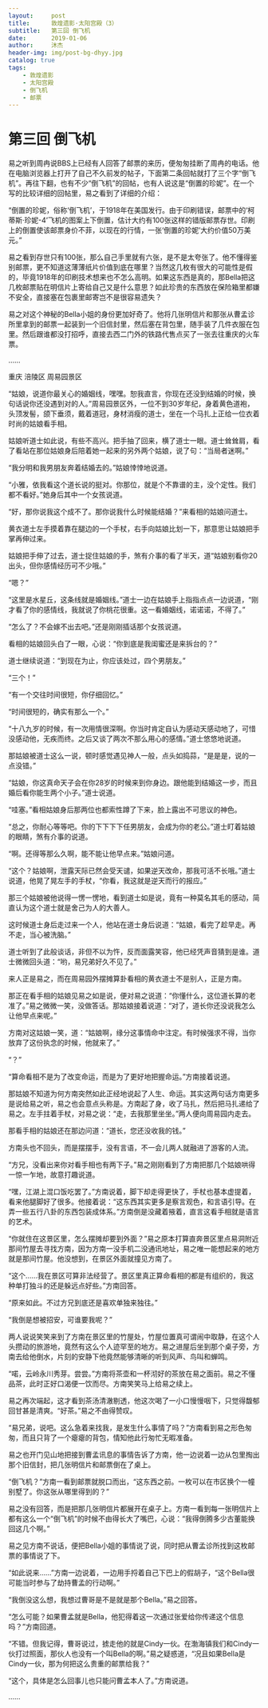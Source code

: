 ```yaml
---
layout:     post
title:      敦煌遗影·太阳宫殿（3）
subtitle:   第三回 倒飞机
date:       2019-01-06
author:     沐杰
header-img: img/post-bg-dhyy.jpg
catalog: true
tags:
    - 敦煌遗影
    - 太阳宫殿
    - 倒飞机
    - 邮票
---
```

# 第三回 倒飞机

易之听到周冉说BBS上已经有人回答了邮票的来历，便匆匆挂断了周冉的电话。他在电脑浏览器上打开了自己不久前发的帖子，下面第二条回帖就打了三个字“倒飞机”。再往下翻，也有不少“倒飞机”的回帖，也有人说这是“倒置的珍妮”。在一个写的比较详细的回帖里，易之看到了详细的介绍：

“倒置的珍妮，俗称‘倒飞机’，于1918年在美国发行。由于印刷错误，邮票中的‘柯蒂斯·珍妮-4’飞机的图案上下倒置，估计大约有100张这样的错版邮票存世。印刷上的倒置使该邮票身价不菲，以现在的行情，一张‘倒置的珍妮’大约价值50万美元。”

易之看到存世只有100张，那么自己手里就有六张，是不是太夸张了。他不懂得鉴别邮票，更不知道这薄薄纸片价值到底在哪里？当然这几枚有很大的可能性是假的，毕竟1918年的印刷技术想来也不怎么高明。如果这东西是真的，那Bella把这几枚邮票贴在明信片上寄给自己又是什么意思？如此珍贵的东西放在保险箱里都嫌不安全，直接塞在包裹里邮寄岂不是很容易遗失？

易之对这个神秘的Bella小姐的身份更加好奇了。他将几张明信片和那张从曹孟诊所里拿到的邮票一起装到一个旧信封里，然后塞在背包里，随手装了几件衣服在包里。然后跟谁都没打招呼，直接去西二门外的铁路代售点买了一张去往重庆的火车票。

……

重庆 涪陵区 周易园景区

“姑娘，说道你最关心的婚姻线，嘿嘿。恕我直言，你现在还没到结婚的时候，换句话说你还没遇到对的人。”周易园景区外，一位不到30岁年纪，身着黄色道袍，头顶发髻，颌下垂须，戴着道冠，身材消瘦的道士，坐在一个马扎上正给一位衣着时尚的姑娘看手相。

姑娘听道士如此说，有些不高兴。把手抽了回来，横了道士一眼。道士耸耸肩，看了看站在那位姑娘身后陪着她一起来的另外两个姑娘，说了句：“当局者迷啊。”

“我分明和我男朋友奔着结婚去的。”姑娘悻悻地说道。

“小雅，依我看这个道长说的挺对。你那位，就是个不靠谱的主，没个定性。我们都不看好。”她身后其中一个女孩说道。

“好，那你说我这个成不了。那你说我什么时候能结婚？”来看相的姑娘问道士。

黄衣道士左手摸着靠在腿边的一个手杖，右手向姑娘比划一下，那意思让姑娘把手掌再伸过来。

姑娘把手伸了过去，道士捉住姑娘的手，煞有介事的看了半天，道“姑娘别看你20出头，但你感情经历可不少哦。”

“嗯？”

“这里是水星丘，这条线就是婚姻线。”道士一边在姑娘手上指指点点一边说道，“刚才看了你的感情线，我就说了你桃花很重。这一看婚姻线，诺诺诺，不得了。”

“怎么了？不会嫁不出去吧。”还是刚刚插话那个女孩说道。

看相的姑娘回头白了一眼，心说：“你到底是我闺蜜还是来拆台的？”

道士继续说道：“到现在为止，你应该处过，四个男朋友。”

“三个！”

“有一个交往时间很短，你仔细回忆。”

“时间很短的，确实有那么一个。”

“十八九岁的时候，有一次用情很深啊。你当时肯定自认为感动天感动地了，可惜没感动他，无疾而终。之后又谈了两次不那么用心的感情。”道士悠悠地说道。

那姑娘被道士这么一说，顿时感觉遇见神人一般，点头如捣蒜，“是是是，说的一点没错。”

“姑娘，你这真命天子会在你28岁的时候来到你身边。跟他能到结婚这一步，而且婚后看你能生两个小子。”道士说道。

“哇塞。”看相姑娘身后那两位也都索性蹲了下来，脸上露出不可思议的神色。

“总之，你耐心等等吧。你的下下下下任男朋友，会成为你的老公。”道士盯着姑娘的眼睛，煞有介事的说道。

“啊。还得等那么久啊，能不能让他早点来。”姑娘问道。

“这个？姑娘啊，泄露天际已然会受天谴，如果逆天改命，那我可活不长哦。”道士说道，他晃了晃左手的手杖，“你看，我这就是逆天而行的报应。”

那三个姑娘被他说得一愣一愣地，看到道士如是说，竟有一种莫名其毛的感动，简直认为这个道士就是舍己为人的大善人。

这时候道士身后走过来一个人，他站在道士身后说道：“姑娘，看完了趁早走。再不走，当心被洗脑。”

道士听到了此般谈话，非但不以为忤，反而面露笑容，他已经凭声音猜到是谁。道士微微回头道：“哟，易兄弟好久不见了。”

来人正是易之，而在周易园外摆摊算卦看相的黄衣道士不是别人，正是方南。

那正在看手相的姑娘见易之如是说，便对易之说道：“你懂什么，这位道长算的老准了。”易之微微一笑，没做答话。那姑娘接着说道：“对了，道长你还没说我怎么让他早点来呢。”

方南对这姑娘一笑，道：“姑娘啊，缘分这事情命中注定。有时候强求不得，当你放弃了这份执念的时候，他就来了。”

“？”

“算命看相不是为了改变命运，而是为了更好地把握命运。”方南接着说道。

那姑娘不知道为何方南突然如此正经地说起了人生、命运。其实这两句话方南更多是说给易之听，易之也会意点头称是。方南起了身，收了马扎，然后把马扎递给了易之。左手拄着手杖，对易之说：“走，去我那里坐坐。”两人便向周易园内走去。

那看手相的姑娘还在那边问道：“道长，您还没收我的钱。”

方南头也不回头，而是摆摆手，没有言语，不一会儿两人就融进了游客的人流。

“方兄，没看出来你对看手相也有两下子。”易之刚刚看到了方南把那几个姑娘哄得一惊一乍地，故意打趣说道。

“嘿，江湖上混口饭吃罢了。”方南说着，脚下却走得更快了，手杖也基本虚提着，看来他腿脚好了很多。他接着说：“这东西其实更多是察言观色，和言语引导。在弄一些五行八卦的东西包装成体系。”方南倒是没藏着掖着，直言这看手相就是语言的艺术。

“你就住在这景区里，怎么摆摊却要到外面？”易之原本打算直奔景区里点易洞附近那间竹屋去寻找方南，因为方南一没手机二没通讯地址，易之唯一能想起来的地方就是那间竹屋。他没想到，在景区外面就撞见方南了。

“这个……我在景区可算非法经营了。景区里真正算命看相的都是有组织的，我这种单打独斗的还是躲远点好些。”方南回答。

“原来如此。不过方兄到底还是喜欢单独来独往。”

“我倒是想被招安，可谁要我呢？”

两人说说笑笑来到了方南在景区里的竹屋处，竹屋位置真可谓闹中取静，在这个人头攒动的旅游地，竟然有这么个人迹罕至的地方。易之进屋后坐到那个桌子旁，方南去给他倒水，片刻的安静下他竟然能够清晰的听到风声、鸟叫和蝉鸣。

“喏，云岭永川秀芽。尝尝。”方南将茶壶和一杯沏好的茶放在易之面前。易之不懂品茶，此时正好口渴便一饮而尽。方南笑笑马上给易之续上。

易之再次端起，这才看到茶汤清澈剔透，他这次喝了一小口慢慢咽下，只觉得馥郁回甘甚是清爽。“好茶。”易之不由得赞叹。

“易兄弟，说吧。这么急着来找我，是发生什么事情了吗？”方南看到易之形色匆匆，而且只背了一个瘪瘪的背包，情知他此行匆忙无暇准备。

易之也开门见山地把接到曹孟讯息的事情告诉了方南，他一边说着一边从包里掏出那个旧信封，把几张明信片和邮票倒在了桌上。

“倒飞机？”方南一看到邮票就脱口而出，“这东西之前。一枚可以在市区换个一幢别墅了。你这张从哪里得到的？”

易之没有回答，而是把那几张明信片都展开在桌子上。方南一看到每一张明信片上都有这么一个“倒飞机”的时候不由得长大了嘴巴，心说：“我得倒腾多少古董能换回这几个啊。”

易之见方南不说话，便把Bella小姐的事情说了说，同时把从曹孟诊所找到这枚邮票的事情说了下。

“如此说来……”方南一边说着，一边用手捋着自己下巴上的假胡子，“这个Bella很可能当时参与了劫持曹孟的行动啊。”

“我倒没这么想，我想过曹哥是不是就是那个Bella。”易之回答。

“怎么可能？如果曹孟就是Bella，他犯得着这一次通过张爱给你传递这个信息吗？”方南回道。

“不错。但我记得，曹哥说过，掳走他的就是Cindy一伙。在渤海镇我们和Cindy一伙打过照面，那伙人也没有一个叫Bella的啊。”易之疑惑道，“况且如果Bella是Cindy一伙，那为何把这么贵重的邮票给我？”

“这个，具体是怎么回事儿也只能问曹孟本人了。”方南说道。

……


